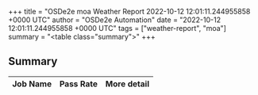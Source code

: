 +++
title = "OSDe2e moa Weather Report 2022-10-12 12:01:11.244955858 +0000 UTC"
author = "OSDe2e Automation"
date = "2022-10-12 12:01:11.244955858 +0000 UTC"
tags = ["weather-report", "moa"]
summary = "<table class=\"summary\"></table>"
+++
## Summary

| Job Name | Pass Rate | More detail |
|----------|-----------|-------------|




